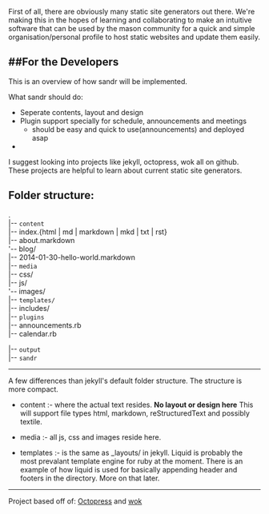 First of all, there are obviously many static site generators out there.
We're making this in the hopes of learning and collaborating
to make an intuitive software that can be used by the mason community
for a quick and simple organisation/personal profile to host static websites 
    and update them easily.

##For the Developers
----
This is an overview of how sandr will be implemented.

What sandr should do:
* Seperate contents, layout and design
* Plugin support specially for schedule, announcements and meetings
    * should be easy and quick to use(announcements) and deployed asap
*

I suggest looking into projects like jekyll, octopress, wok all on github.
These projects are helpful to learn about current static site generators.


Folder structure:
---
.  
|-- `content`  
    |-- index.{html | md | markdown | mkd | txt | rst}  
    |-- about.markdown  
    '-- blog/  
        |-- 2014-01-30-hello-world.markdown  
|-- `media`  
    |-- css/  
    |-- js/  
    '-- images/  
|-- `templates/`  
    |-- includes/  
|-- `plugins`  
    |-- announcements.rb  
    |-- calendar.rb  

|-- `output`  
|-- `sandr`  

----

A few differences than jekyll's default folder structure.
The structure is more compact.

+ content   :- where the actual text resides. **No layout or design here**
    This will support file types html, markdown, reStructuredText and possibly
    textile.

+ media     :- all js, css and images reside here.

+ templates :- is the same as \_layouts/ in jekyll. Liquid is probably the most
prevalant template engine for ruby at the moment. There is an example of how 
liquid is used for basically appending header and footers in the directory.
More on that later.

----

Project based off of: [Octopress](https://github.com/imathis/octopress) and
[wok](https://github.com/mythmon/wok)

